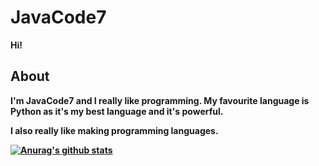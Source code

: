 # JavaCode7
<b>Hi!<b>
 
## About

I'm JavaCode7 and I really like programming. My favourite language is Python as it's my best language and it's powerful.

I also really like making programming languages.

[![Anurag's github stats](https://github-readme-stats.vercel.app/api?username=JavaCode7)](https://github.com/anuraghazra/github-readme-stats)
